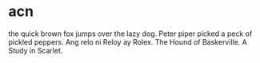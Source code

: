 # acn
the quick brown fox jumps over the lazy dog.
Peter piper picked a peck of pickled peppers.
Ang relo ni Reloy ay Rolex.
The Hound of Baskerville.
A Study in Scarlet.

